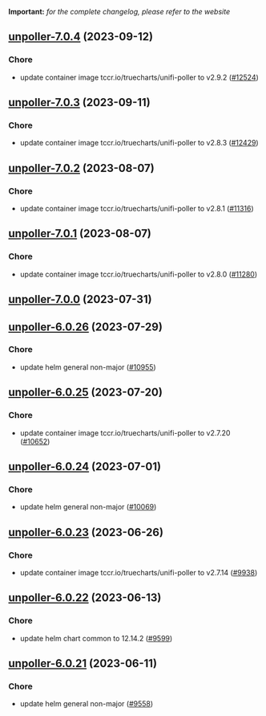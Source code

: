 **Important:**
*for the complete changelog, please refer to the website*




## [unpoller-7.0.4](https://github.com/truecharts/charts/compare/unpoller-7.0.3...unpoller-7.0.4) (2023-09-12)

### Chore

- update container image tccr.io/truecharts/unifi-poller to v2.9.2 ([#12524](https://github.com/truecharts/charts/issues/12524))
  
  


## [unpoller-7.0.3](https://github.com/truecharts/charts/compare/unpoller-7.0.2...unpoller-7.0.3) (2023-09-11)

### Chore

- update container image tccr.io/truecharts/unifi-poller to v2.8.3 ([#12429](https://github.com/truecharts/charts/issues/12429))
  
  


## [unpoller-7.0.2](https://github.com/truecharts/charts/compare/unpoller-7.0.1...unpoller-7.0.2) (2023-08-07)

### Chore

- update container image tccr.io/truecharts/unifi-poller to v2.8.1 ([#11316](https://github.com/truecharts/charts/issues/11316))
  
  


## [unpoller-7.0.1](https://github.com/truecharts/charts/compare/unpoller-7.0.0...unpoller-7.0.1) (2023-08-07)

### Chore

- update container image tccr.io/truecharts/unifi-poller to v2.8.0 ([#11280](https://github.com/truecharts/charts/issues/11280))
  
  



## [unpoller-7.0.0](https://github.com/truecharts/charts/compare/unpoller-6.0.26...unpoller-7.0.0) (2023-07-31)




## [unpoller-6.0.26](https://github.com/truecharts/charts/compare/unpoller-6.0.25...unpoller-6.0.26) (2023-07-29)

### Chore

- update helm general non-major ([#10955](https://github.com/truecharts/charts/issues/10955))
  
  


## [unpoller-6.0.25](https://github.com/truecharts/charts/compare/unpoller-6.0.24...unpoller-6.0.25) (2023-07-20)

### Chore

- update container image tccr.io/truecharts/unifi-poller to v2.7.20 ([#10652](https://github.com/truecharts/charts/issues/10652))
  
  


## [unpoller-6.0.24](https://github.com/truecharts/charts/compare/unpoller-6.0.23...unpoller-6.0.24) (2023-07-01)

### Chore

- update helm general non-major ([#10069](https://github.com/truecharts/charts/issues/10069))
  
  


## [unpoller-6.0.23](https://github.com/truecharts/charts/compare/unpoller-6.0.22...unpoller-6.0.23) (2023-06-26)

### Chore

- update container image tccr.io/truecharts/unifi-poller to v2.7.14 ([#9938](https://github.com/truecharts/charts/issues/9938))
  
  


## [unpoller-6.0.22](https://github.com/truecharts/charts/compare/unpoller-6.0.21...unpoller-6.0.22) (2023-06-13)

### Chore

- update helm chart common to 12.14.2 ([#9599](https://github.com/truecharts/charts/issues/9599))
  
  


## [unpoller-6.0.21](https://github.com/truecharts/charts/compare/unpoller-6.0.20...unpoller-6.0.21) (2023-06-11)

### Chore

- update helm general non-major ([#9558](https://github.com/truecharts/charts/issues/9558))
  
